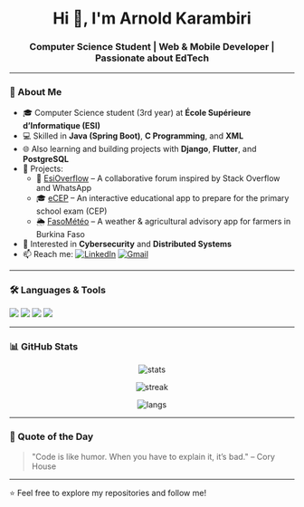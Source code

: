 <h1 align="center">Hi 👋, I'm Arnold Karambiri</h1>
<h3 align="center">Computer Science Student | Web & Mobile Developer | Passionate about EdTech</h3>

---

### 🌟 About Me
- 🎓 Computer Science student (3rd year) at **École Supérieure d’Informatique (ESI)**  
- 💻 Skilled in **Java (Spring Boot)**, **C Programming**, and **XML**  
- 🌐 Also learning and building projects with **Django**, **Flutter**, and **PostgreSQL**  
- 🚀 Projects:  
  - 📘 [EsiOverflow](#) – A collaborative forum inspired by Stack Overflow and WhatsApp  
  - 🎓 [eCEP](#) – An interactive educational app to prepare for the primary school exam (CEP)  
  - 🌦 [FasoMétéo](#) – A weather & agricultural advisory app for farmers in Burkina Faso  
- 🌱 Interested in **Cybersecurity** and **Distributed Systems**  
- 📫 Reach me: [![LinkedIn](https://img.shields.io/badge/LinkedIn-blue?logo=linkedin&logoColor=white)](https://linkedin.com/in/your-profile) [![Gmail](https://img.shields.io/badge/Email-red?logo=gmail&logoColor=white)](mailto:yourmail@example.com)

---

### 🛠️ Languages & Tools
<p align="left">
  <!-- Core Languages -->
  <img src="https://skillicons.dev/icons?i=java,spring,c,python" />
  <!-- Web & Mobile -->
  <img src="https://skillicons.dev/icons?i=django,flutter,ts,react,html,css" />
  <!-- Databases & Others -->
  <img src="https://skillicons.dev/icons?i=postgres,git,linux" />
  <!-- XML (custom icon since skillicons doesn't provide one) -->
  <img src="https://img.shields.io/badge/XML-orange?logo=xml&logoColor=white" />
</p>

---

### 📊 GitHub Stats
<p align="center">
  <img src="https://github-readme-stats.vercel.app/api?username=Arnold-Ka&show_icons=true&theme=tokyonight" alt="stats" />
</p>

<p align="center">
  <img src="https://github-readme-streak-stats.herokuapp.com/?user=Arnold-Ka&theme=tokyonight" alt="streak" />
</p>

<p align="center">
  <img src="https://github-readme-stats.vercel.app/api/top-langs/?username=Arnold-Ka&layout=compact&theme=tokyonight" alt="langs" />
</p>

---

### 🎯 Quote of the Day
> "Code is like humor. When you have to explain it, it’s bad." – Cory House  

---

⭐ Feel free to explore my repositories and follow me!
